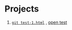 # Projects
1. [`git test-1.html`](https://github.com/raminrodbri/raminrodbri.github.io/blob/main/p/test-1.html)  ,  [open test](https://raminrodbri.github.io/p/test-1.html)
